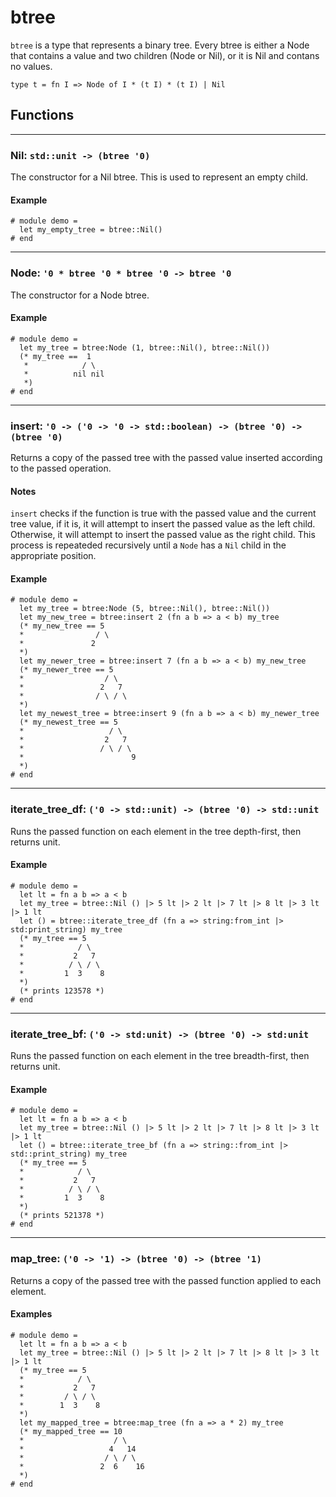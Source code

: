 # btree
`btree` is a type that represents a binary tree.
Every btree is either a Node that contains a value and two children (Node or Nil), or it is Nil and contans no values.
```halcyon
type t = fn I => Node of I * (t I) * (t I) | Nil
```
## Functions
---
### Nil: `std::unit -> (btree '0)`
The constructor for a Nil btree.
This is used to represent an empty child.
#### Example
```halcyon
# module demo = 
  let my_empty_tree = btree::Nil()
# end
```
---
### Node: `'0 * btree '0 * btree '0 -> btree '0`
The constructor for a Node btree.
#### Example
```halcyon
# module demo = 
  let my_tree = btree:Node (1, btree::Nil(), btree::Nil())
  (* my_tree ==  1
   *            / \
   *          nil nil
   *)
# end
```
---
### insert: `'0 -> ('0 -> '0 -> std::boolean) -> (btree '0) -> (btree '0)`
Returns a copy of the passed tree with the passed value inserted according to the passed operation.
#### Notes
`insert` checks if the function is true with the passed value and the current tree value, if it is, it will attempt to insert the passed value as the left child. Otherwise, it will attempt to insert the passed value as the right child. This process is repeateded recursively until a `Node` has a `Nil` child in the appropriate position.
#### Example
```halcyon
# module demo = 
  let my_tree = btree:Node (5, btree::Nil(), btree::Nil())
  let my_new_tree = btree:insert 2 (fn a b => a < b) my_tree
  (* my_new_tree == 5
  *                / \
  *               2  
  *)
  let my_newer_tree = btree:insert 7 (fn a b => a < b) my_new_tree
  (* my_newer_tree == 5
  *                  / \
  *                 2   7 
  *                / \ / \ 
  *)
  let my_newest_tree = btree:insert 9 (fn a b => a < b) my_newer_tree
  (* my_newest_tree == 5
  *                   / \
  *                  2   7 
  *                 / \ / \
  *                        9
  *)
# end
```
---
### iterate_tree_df: `('0 -> std::unit) -> (btree '0) -> std::unit`
Runs the passed function on each element in the tree depth-first, then returns unit.
#### Example
```halcyon
# module demo = 
  let lt = fn a b => a < b  
  let my_tree = btree::Nil () |> 5 lt |> 2 lt |> 7 lt |> 8 lt |> 3 lt |> 1 lt
  let () = btree::iterate_tree_df (fn a => string:from_int |> std:print_string) my_tree
  (* my_tree == 5
  *            / \
  *           2   7 
  *          / \ / \
  *         1  3    8 
  *)
  (* prints 123578 *)
# end
```
---
### iterate_tree_bf: `('0 -> std:unit) -> (btree '0) -> std:unit`
Runs the passed function on each element in the tree breadth-first, then returns unit.
#### Example
```halcyon
# module demo = 
  let lt = fn a b => a < b  
  let my_tree = btree::Nil () |> 5 lt |> 2 lt |> 7 lt |> 8 lt |> 3 lt |> 1 lt
  let () = btree::iterate_tree_bf (fn a => string::from_int |> std::print_string) my_tree
  (* my_tree == 5
  *            / \
  *           2   7 
  *          / \ / \
  *         1  3    8 
  *)
  (* prints 521378 *)
# end
```
---
### map_tree: `('0 -> '1) -> (btree '0) -> (btree '1)`
Returns a copy of the passed tree with the passed function applied to each element.
#### Examples
```halcyon
# module demo = 
  let lt = fn a b => a < b  
  let my_tree = btree::Nil () |> 5 lt |> 2 lt |> 7 lt |> 8 lt |> 3 lt |> 1 lt
  (* my_tree == 5
  *            / \
  *           2   7 
  *         / \ / \
  *        1  3    8 
  *)
  let my_mapped_tree = btree:map_tree (fn a => a * 2) my_tree
  (* my_mapped_tree == 10
  *                    / \
  *                   4   14 
  *                  / \ / \
  *                 2  6    16 
  *)
# end
```
